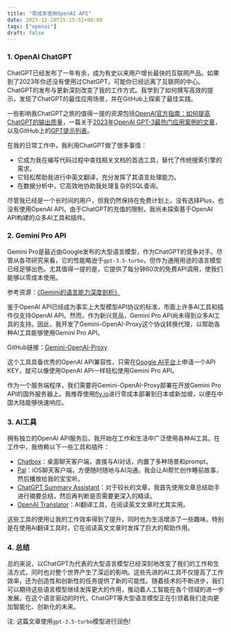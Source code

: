 ```yaml
---
title: "零成本使用OpenAI API"
date: 2023-12-20T15:25:52+08:00
tags: ["openai"]
draft: false
---
```


### 1. OpenAI ChatGPT

ChatGPT已经发布了一年有余，成为有史以来用户增长最快的互联网产品。如果到了2023年你还没有使用过ChatGPT，可能你已经远离了互联网的中心。ChatGPT的发布与更新深刻改变了我的工作方式。我学到了如何撰写高效的提示，发现了ChatGPT的最佳应用场景，并在GitHub上探索了最佳实践。

一些影响我ChatGPT之旅的值得一提的资源包括[OpenAI官方指南：如何提高ChatGPT的输出质量](https://www.huxiu.com/article/2440157.html)，一篇关于[2023年OpenAI GPT-3最热门应用案例的文章](https://blog.wordbot.io/ai-artificial-intelligence/openai-gpt-3-top-22-trending-use-case-ideas-in-2022/)，以及GitHub上的[GPT提示列表](https://github.com/linexjlin/GPTs)。

在我的日常工作中，我利用ChatGPT做了很多事情：

- 它成为我在编写代码过程中查找相关文档的首选工具，替代了传统搜索引擎的需求。
- 它轻松帮助我进行中英文翻译，充分发挥了其语言处理能力。
- 在数据分析中，它高效地协助我处理复杂的SQL查询。

尽管我已经是一个长时间的用户，但我仍然保持在免费计划上，没有选择Plus，也没有使用OpenAI API。由于ChatGPT的充值的限制，我尚未探索基于OpenAI API构建的众多AI工具和插件。

<!--more-->

### 2. Gemini Pro API

Gemini Pro是最近由Google发布的大型语言模型，作为ChatGPT的竞争对手。尽管从各项研究来看，它的性能略逊于`gpt-3.5-turbo`，但作为通用用途的语言模型已经足够出色。尤其值得一提的是，它提供了每分钟60次的免费API调用，使我们能够以零成本使用。

参考资源：[《Gemini的语言能力深度剖析》](https://arxiv.org/abs/2312.11444)

鉴于OpenAI API已经成为事实上大型模型API协议的标准，市面上许多AI工具和插件仅支持OpenAI API。然而，作为新兴竞品，Gemini Pro API尚未得到众多AI工具的支持。因此，我开发了Gemini-OpenAI-Proxy这个协议转换代理，以帮助各种AI工具能够使用Gemini Pro API。

GitHub链接：[Gemini-OpenAI-Proxy](https://github.com/Coderbaobao/gemini-openai-proxy)

这个工具具备优秀的OpenAI API兼容性，只需在[Google AI平台](https://ai.google.dev/)上申请一个API KEY，就可以像使用OpenAI API一样轻松使用Gemini Pro API。

作为一个服务端程序，我们需要将Gemini-OpenAI-Proxy部署在开放Gemini Pro API的国外服务器上。我推荐使用[fly.io](https://fly.io/)进行零成本部署到日本或新加坡，以便在中国大陆能够快速响应。

### 3. AI工具

拥有独立的OpenAI API服务后，我开始在工作和生活中广泛使用各种AI工具。在工作中，我倚赖以下一些工具和插件：

  - [Chatbox](https://chatboxai.app/)：桌面聊天客户端，直接与AI对话，内置了多种场景和prompt。
  - [Pal](https://apps.apple.com/us/app/pal-ai-chat-client/id6447545085)：iOS聊天客户端，方便随时随地与AI沟通。我会让AI帮忙创作睡前故事，然后播放给我的宝宝听。
  - [ChatGPT Summary Assistant](https://chromewebstore.google.com/detail/nnjcoododbeemlmmhbfmmkbneniepaog)：对于较长的文章，我首先使用文章总结助手进行摘要总结，然后再判断是否需要更深入的精读。
  - [OpenAI Translator](https://chrome.google.com/webstore/detail/openai-translator/ogjibjphoadhljaoicdnjnmgokohngcc)：AI翻译工具，在阅读英文文章时尤其实用。

这些工具的使用让我的工作效率得到了提升，同时也为生活增添了一些趣味。特别是在使用AI翻译工具时，它在阅读英文文章时发挥了巨大的帮助作用。

### 4. 总结

总的来说，以ChatGPT为代表的大型语言模型已经深刻地改变了我们的工作和生活方式，同时也对整个世界产生了深远的影响。这些先进的AI工具不仅提高了工作效率，还为创造性和创新性的任务提供了新的可能性。随着技术的不断进步，我们可以期待这些语言模型继续发挥更大的作用，推动着人工智能在各个领域的进一步发展。在这个语言驱动的时代，ChatGPT等大型语言模型正在引领着我们走向更加智能化、创新化的未来。



注: 这篇文章使用`gpt-3.5-turbo`模型进行润色!
